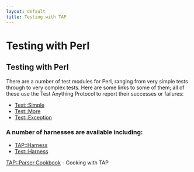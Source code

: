 ```yaml
---
layout: default
title: Testing with TAP
---
```


# Testing with Perl

## Testing with Perl

There are a number of test modules for Perl, ranging from very simple tests through to very complex tests.
Here are some links to some of them; all of these use the Test Anything Protocol to report their successes or failures:

-    [Test::Simple](http://search.cpan.org/~mschwern/Test-Simple/lib/Test/Simple.pm)
-    [Test::More](http://search.cpan.org/~mschwern/Test-Simple/lib/Test/More.pm)
-    [Test::Exception](http://search.cpan.org/~adie/Test-Exception/lib/Test/Exception.pm)

### A number of harnesses are available including:

-    [TAP::Harness](http://search.cpan.org/~andya/Test-Harness/lib/TAP/Harness.pm)
-    [Test::Harness](http://search.cpan.org/~andya/Test-Harness/lib/Test/Harness.pm)

[TAP::Parser Cookbook](/Testing_with_TAP/perl/TAP::Parser_Cookbook.html) - Cooking with TAP
